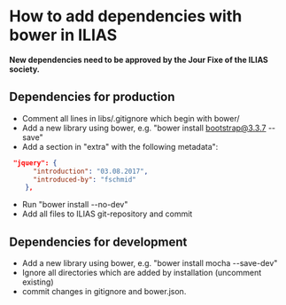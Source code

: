 # How to add dependencies with bower in ILIAS

**New dependencies need to be approved by the Jour Fixe of the ILIAS society.**

## Dependencies for production
- Comment all lines in libs/.gitignore which begin with bower/
- Add a new library using bower, e.g. "bower install bootstrap@3.3.7 --save"
- Add a section in "extra" with the following metadata":
```json
 "jquery": {
      "introduction": "03.08.2017",
      "introduced-by": "fschmid"
    },
```
- Run "bower install --no-dev"
- Add all files to ILIAS git-repository and commit

## Dependencies for development
- Add a new library using bower, e.g. "bower install mocha --save-dev" 
- Ignore all directories which are added by installation (uncomment existing)
- commit changes in gitignore and bower.json.
